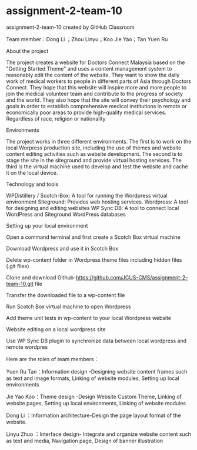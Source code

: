 # assignment-2-team-10
assignment-2-team-10 created by GitHub Classroom

Team member：Dong Li ；Zhou Linyu；Koo Jie Yao；Tan Yuen Ru

About the project

The project creates a website for Doctors Connect Malaysia based on the "Getting Started Theme" and uses a content management system to reasonably edit the content of the website. They want to show the daily work of medical workers to people in different parts of Asia through Doctors Connect. They hope that this website will inspire more and more people to join the medical volunteer team and contribute to the progress of society and the world. They also hope that the site will convey their psychology and goals in order to establish comprehensive medical institutions in remote or economically poor areas to provide high-quality medical services. Regardless of race, religion or nationality

Environments

The project works in three different environments. The first is to work on the local Worpress production site, including the use of themes and website content editing activities such as website development. The second is to stage the site in the siteground and provide virtual hosting services. The third is the virtual machine used to develop and test the website and cache it on the local device.


Technology and tools

WPDistillery / Scotch-Box: A tool for running the Wordpress virtual environment
Siteground: Provides web hosting services.
Wordpress: A tool for designing and editing websites
WP Sync DB: A tool to connect local WordPress and Siteground WordPress databases

Setting up your local environment

Open a command terminal and first create a Scotch Box virtual machine

Download Wordpress and use it in Scotch Box

Delete wp-content folder in Wordpress theme files including hidden files (.git files)

Clone and download Github-https://github.com/JCUS-CMS/assignment-2-team-10.git file

Transfer the downloaded file to a wp-content file

Run Scotch Box virtual machine to open Wordpress

Add theme unit tests in wp-content to your local Wordpress website

Website editing on a local wordpress site

Use WP Sync DB plugin to synchronize data between local wordpress and remote wordpres


Here are the roles of team members：

Yuen Ru Tan：Information design -Designing website content frames such as text and image formats, Linking of website modules, Setting up local environments

Jie Yao Koo：Theme design -Design Website Custom Theme, Linking of website pages, Setting up local environments, Linking of website modules

Dong Li ：Information architecture-Design the page layout format of the website. 

Linyu Zhuo ：Interface design- Integrate and organize website content such as text and media, Navigation page, Design of banner illustration
